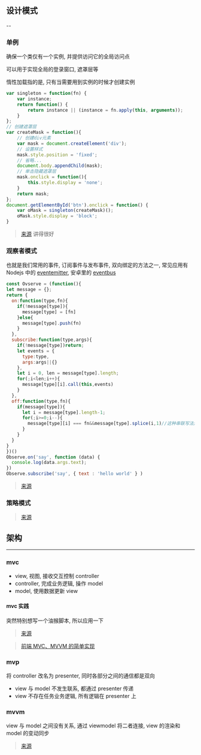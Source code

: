 ## 设计模式

--

### 单例

确保一个类仅有一个实例, 并提供访问它的全局访问点

可以用于实现全局的登录窗口, 遮罩层等

惰性加载指的是, 只有当需要用到实例的时候才创建实例

```JavaScript
var singleton = function(fn) {
    var instance;
    return function() {
        return instance || (instance = fn.apply(this, arguments));
    }
};
// 创建遮罩层
var createMask = function(){
    // 创建div元素
    var mask = document.createElement('div');
    // 设置样式
    mask.style.position = 'fixed';
    // 省略...
    document.body.appendChild(mask);
    // 单击隐藏遮罩层
    mask.onclick = function(){
        this.style.display = 'none';
    }
    return mask;
};
document.getElementById('btn').onclick = function() {
    var oMask = singleton(createMask)();
    oMask.style.display = 'block';
}
```

> [来源](https://segmentfault.com/a/1190000012842251) 讲得很好

### 观察者模式

也就是我们常用的事件, 订阅事件与发布事件, 双向绑定的方法之一, 常见应用有 Nodejs 中的 [eventemitter](https://juejin.im/post/5c199c0ae51d452f6028a072), 安卓里的 [eventbus](https://www.liujiaweb.com/242.html)

```JavaScript
const Ovserve = (function(){
let message = {};
return {
  on:function(type,fn){
    if(!message[type]){
      message[type] = [fn]
    }else{
      message[type].push(fn)
    }
  },
  subscribe:function(type,args){
    if(!message[type])return;
    let events = {
      type:type,
      args:args||{}
    },
    let i = 0, len = message[type].length;
    for(;i<len;i++){
      message[type][i].call(this,events)
    }
  },
  off:function(type,fn){
    if(message[type]){
      let i = message[type].length-1;
      for(;i>=0;i--){
        message[type][i] === fn&&message[type].splice(i,1)//这种串联写法还挺有意思的= =
      }
    }
  }
}
})()
Observe.on('say', function (data) {
  console.log(data.args.text);
})
Observe.subscribe('say', { text : 'hello world' } )
```

> [来源](https://juejin.im/post/5bce9a35f265da0abd355715)

### 策略模式

> [来源](https://juejin.im/entry/59e565f35188250989512689)

## 架构

---

### mvc

- view, 视图, 接收交互控制 controller
- controller, 完成业务逻辑, 操作 model
- model, 使用数据更新 view

#### mvc 实践

突然特别想写一个油猴脚本, 所以应用一下

> [来源](https://www.jianshu.com/p/648c5d9dacaa)

> [前端 MVC、MVVM 的简单实现](https://juejin.im/post/5a8d5621f265da4e732ed872)

### mvp

将 controller 改名为 presenter, 同时各部分之间的通信都是双向

- view 与 model 不发生联系, 都通过 presenter 传递
- view 不存在任务业务逻辑, 所有逻辑在 presenter 上

### mvvm

view 与 model 之间没有关系, 通过 viewmodel 将二者连接, view 的渲染和 model 的变动同步

> [来源](https://www.ruanyifeng.com/blog/2015/02/mvcmvp_mvvm.html)
